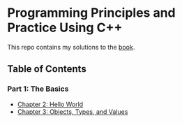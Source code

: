 # Programming Principles and Practice Using C++

This repo contains my solutions to the [book](https://www.stroustrup.com/programming.html). 

## Table of Contents

### Part 1: The Basics

- [Chapter 2: Hello World](/Ch2/)
- [Chapter 3: Objects, Types, and Values](/Ch3/)
